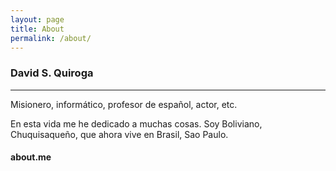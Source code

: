 ```yaml
---
layout: page
title: About
permalink: /about/
---
```


### David S. Quiroga

---
Misionero, informático, profesor de español, actor, etc. 

En esta vida me he dedicado a muchas cosas.
Soy Boliviano, Chuquisaqueño, que ahora vive en Brasil, Sao Paulo.

#### about.me
<div class="footer-col  footer-col-1">
  <script src="//about.me/embed/davidquiroga?headline=0&amp"></script>
</div>
